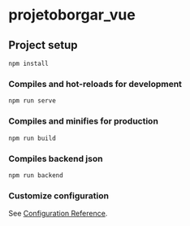 # projetoborgar_vue

## Project setup
```
npm install
```

### Compiles and hot-reloads for development
```
npm run serve
```

### Compiles and minifies for production
```
npm run build
```

### Compiles backend json
```
npm run backend
```

### Customize configuration
See [Configuration Reference](https://cli.vuejs.org/config/).
